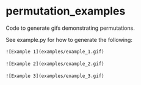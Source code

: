 # permutation_examples
Code to generate gifs demonstrating permutations.

See example.py for how to generate the following:

    ![Example 1](examples/example_1.gif)

    ![Example 2](examples/example_2.gif)

    ![Example 3](examples/example_3.gif)

